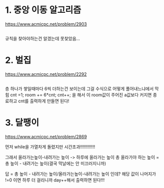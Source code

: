 <h1 id="1-중앙-이동-알고리즘">1. 중앙 이동 알고리즘</h1>
<p><a href="https://www.acmicpc.net/problem/2903">https://www.acmicpc.net/problem/2903</a></p>
<p><img alt="" src="https://velog.velcdn.com/images/noop/post/438d190b-86bc-45cc-8768-a696c38b04a9/image.png" /></p>
<p>규칙을 찾아야하는건 알겠는데 못찾았음...
<img alt="" src="https://velog.velcdn.com/images/noop/post/3826e8b7-f22c-4cea-b4a6-1959db769f57/image.png" /></p>
<h1 id="2-벌집">2. 벌집</h1>
<p><a href="https://www.acmicpc.net/problem/2292">https://www.acmicpc.net/problem/2292</a></p>
<p><img alt="" src="https://velog.velcdn.com/images/noop/post/f16f8a42-1820-4e5b-82fe-7cfb2b46457e/image.png" /></p>
<p>층 하나가 쌓일때마다 6씩 더하는건 보이는데 그걸 수식으로 어떻게 풀어내느냐에서 막힘
cnt =1;
room += 6*cnt;
cnt++; 
을 해서 이 room값이 주어진 a값보다 커지면 종료하고 cnt를 출력하게 만들면 된다!</p>
<h1 id="3-달팽이">3. 달팽이</h1>
<p><a href="https://www.acmicpc.net/problem/2869">https://www.acmicpc.net/problem/2869</a></p>
<p>먼저 while을 가열차게 돌렸지만 시간초과!!!!!!!!!!!!</p>
<p>그래서 올라가는높이-내려가는 높이 -&gt; 하루에 올라가는 높이
총 올라가야 하는 높이 = 총 높이 - 내려가는 높이(결국 막날에는 안 미끄러지니까)</p>
<p>답 = 총 높이 - 내려가는 높이/올라가는높이-내려가는 높이
인데? 해당 값이 나머지가 !=0 이면 하루 더 걸리니까 day++해서 출력하면 된다!!!</p>